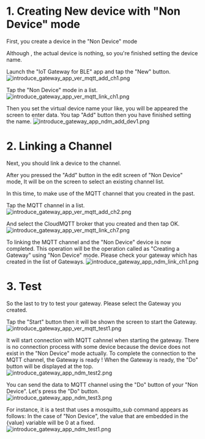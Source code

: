 # 1. Creating New device with "Non Device" mode
First, you create a device in the "Non Device" mode

Although , the actual device is nothing, so you're finished setting the device name.

Launch the "IoT Gateway for BLE" app and tap the "New" button.
![introduce_gateway_app_ver_mqtt_add_ch1.png](https://lh3.googleusercontent.com/-SOyN_Sl3RuE/V5gRH97DP8I/AAAAAAAAJNE/0xi6nlTirHgZNfGvO6kWOrISh-MpjqlFwCKgB/s500/introduce_gateway_app_ver_mqtt_add_ch1.png "introduce_gateway_app_ver_mqtt_add_ch1.png")

Tap the "Non Device" mode in a list.
![introduce_gateway_app_ver_mqtt_link_ch1.png](https://lh3.googleusercontent.com/-H5Z_YzUXbSY/V5gcwM40WNI/AAAAAAAAJOo/3bJ35oOrOA4nMccEQ5wWS3XI-vGwHrRVACKgB/s500/introduce_gateway_app_ver_mqtt_link_ch1.png "introduce_gateway_app_ver_mqtt_link_ch1.png")

Then you set the virtual device name your like, you will be appeared the screen to enter data.
You tap "Add" button then you have finished setting the name.
![introduce_gateway_app_ndm_add_dev1.png](https://lh3.googleusercontent.com/-Nd26qqhIECE/V5lfoAw1WrI/AAAAAAAAJWU/UT3OqppltLknm-mPFgX5TYzvJeZ2aYM4wCKgB/s500/introduce_gateway_app_ndm_add_dev1.png "introduce_gateway_app_ndm_add_dev1.png")

# 2. Linking a Channel
Next, you should link a device to the channel.

After you pressed the "Add" button in the edit screen of "Non Device" mode, It will be on the screen to select an existing channel list.

In this time, to make use of the MQTT channel that you created in the past.

Tap the MQTT channel in a list.
![introduce_gateway_app_ver_mqtt_add_ch2.png](https://lh3.googleusercontent.com/-3xQ5bDSCth8/V5gRN4SSFLI/AAAAAAAAJNU/kra4jTcdA4YUA_bIq5j9_EUzDP7tK6dtQCKgB/s500/introduce_gateway_app_ver_mqtt_add_ch2.png "introduce_gateway_app_ver_mqtt_add_ch2.png")

And select the CloudMQTT broker that you created and then tap OK.
![introduce_gateway_app_ver_mqtt_link_ch7.png](https://lh3.googleusercontent.com/-8sedlrXQb7c/V5ge3XUgNTI/AAAAAAAAJQM/HN7N7XUOMe8Y1vu74lmNHK3Z6ySMzltmgCKgB/s500/introduce_gateway_app_ver_mqtt_link_ch7.png "introduce_gateway_app_ver_mqtt_link_ch7.png")

To linking the MQTT channel and the "Non Device" device is now completed.
This operation will be the operation called as "Creating a Gateway" using "Non Device" mode.
Please check your gateway which has created in the list of Gateways.
![introduce_gateway_app_ndm_link_ch1.png](https://lh3.googleusercontent.com/-cKuPwMPZBvw/V5lfzCb-xtI/AAAAAAAAJWk/7YW9s2of3r008HAI87XSxUDYaMk96qJ7QCKgB/s500/introduce_gateway_app_ndm_link_ch1.png "introduce_gateway_app_ndm_link_ch1.png")

# 3. Test
So the last to try to test your gateway.
Please select the Gateway you created.

Tap the "Start" button then it will be shown the screen to start the Gateway.
![introduce_gateway_app_ver_mqtt_test1.png](https://lh3.googleusercontent.com/-lz9OmkA5Svk/V5gim2dbvJI/AAAAAAAAJQ0/yPC_03O5P1UMZziME2UMnCWgufFIYRmAwCKgB/s500/introduce_gateway_app_ver_mqtt_test1.png "introduce_gateway_app_ver_mqtt_test1.png")

It will start connection with MQTT cahnnel when starting the gateway.
There is no connection process with some device because the device does not exist in the "Non Device" mode actually.
To complete the connection to the MQTT channel, the Gateway is ready !
When the Gateway is ready, the "Do" button will be displayed at the top.
![introduce_gateway_app_ndm_test2.png](https://lh3.googleusercontent.com/-8DFP0tJ8Z7o/V5lf5uZhQJI/AAAAAAAAJW0/2bUfJ4bYQ6QqG-XwmMDV3kjnTD_-ECadQCKgB/s500/introduce_gateway_app_ndm_test2.png "introduce_gateway_app_ndm_test2.png")

You can send the data to MQTT channel using the "Do" button of your "Non Device".
Let's press the "Do" button.
![introduce_gateway_app_ndm_test3.png](https://lh3.googleusercontent.com/-Qrz5Fo_e39M/V5lgFhFce5I/AAAAAAAAJXE/6ICTwz6z-3IZRdboZWBd3NY2FfORWKOnwCKgB/s500/introduce_gateway_app_ndm_test3.png "introduce_gateway_app_ndm_test3.png")

For instance, it is a test that uses a mosquitto_sub command appears as follows:
In the case of "Non Device", the value ​​that are embedded in the {value} variable will be 0 at a fixed.
![introduce_gateway_app_ndm_test1.png](https://lh3.googleusercontent.com/-8Ohh7Ne1mrw/V5lcMB-U40I/AAAAAAAAJV8/bANcRRw-Oe0xosaqPEYZyRbcRQVoapK6ACKgB/s800/introduce_gateway_app_ndm_test1.png "introduce_gateway_app_ndm_test1.png")
